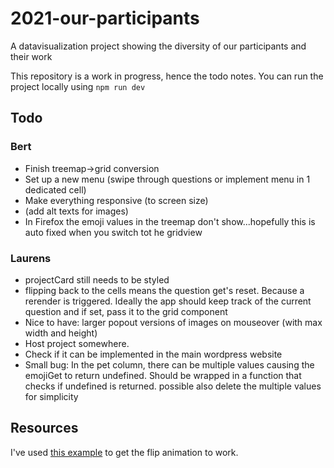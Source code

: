# 2021-our-participants
A datavisualization project showing the diversity of our participants and their work

This repository is a work in progress, hence the todo notes. You can run the project locally using `npm run dev`

## Todo

### Bert
- Finish treemap->grid conversion
- Set up a new menu (swipe through questions or implement menu in 1 dedicated cell)
- Make everything responsive (to screen size)
- (add alt texts for images)
- In Firefox the emoji values in the treemap don't show...hopefully this is auto fixed when you switch tot he gridview

### Laurens
- projectCard still needs to be styled
- flipping back to the cells means the question get's reset. Because a rerender is triggered. Ideally the app should keep track of the current question and if set, pass it to the grid component
- Nice to have: larger popout versions of images on mouseover (with max width and height)
- Host project somewhere. 
- Check if it can be implemented in the main wordpress website
- Small bug: In the pet column, there can be multiple values causing the emojiGet to return undefined. Should be wrapped in a function that checks if undefined is returned. possible also delete the multiple values for simplicity

## Resources
I've used [this example](https://svelte.dev/repl/9c5a422b0dfd4c43a7cd7fd807cdbb1c?version=3.24.0) to get the flip animation to work.
